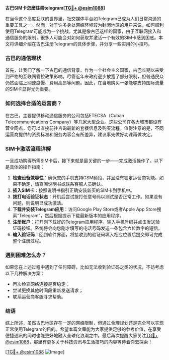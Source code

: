 **古巴SIM卡怎麽註冊telegram[[TG💪+ @esim1088](https://t.me/s/esim1088)]**

在当今这个高度互联的世界里，社交媒体平台如Telegram已成为人们日常沟通的重要工具之一。然而，对于许多身处网络环境较为封闭地区的用户来说，如何顺利使用Telegram可能成为一个挑战。尤其是像古巴这样的国家，由于互联网接入和通信服务的限制，很多人可能会对如何获取并激活一个有效的SIM卡感到困惑。本文将详细介绍在古巴注册Telegram的具体步骤，并分享一些实用的小技巧。

### 古巴的通信现状

首先，让我们了解一下古巴的通信背景。作为一个社会主义国家，古巴长期以来受到严格的互联网管控政策影响。尽管近年来政府逐步放宽了部分限制，但普通民众仍然面临上网速度慢、费用高昂等问题。因此，在当地购买一张能够支持国际流量的SIM卡显得尤为重要。

### 如何选择合适的运营商？

在古巴，主要提供移动通信服务的公司包括ETECSA（Cuban Telecommunications Company）等几家大型企业。这些公司在各大城市都设有营业网点，您可以直接前往咨询最新的套餐信息及购买流程。值得注意的是，不同运营商提供的资费标准和服务内容会有所差异，建议事先做好功课再做决定。

### SIM卡激活流程详解

一旦成功购得所需SIM卡后，接下来就是最关键的一步——完成激活操作了。以下是具体的操作指南：

1. **检查设备兼容性**：确保您的手机支持GSM频段，并且没有锁定运营商功能。如果不确定，请查阅说明书或联系客服人员确认。
2. **插入SIM卡**：按照说明书指引正确安装新买的SIM卡到手机中。
3. **拨打电话验证状态**：开机后尝试拨打任意号码以测试是否正常工作。如果没有问题，则说明已成功激活。
4. **下载并安装Telegram应用**：访问Google Play Store或者Apple App Store搜索“Telegram”，然后根据提示下载最新版本的应用程序。
5. **注册账户**：打开刚下载好的Telegram应用程序，输入手机号码并点击发送验证码按钮。系统将会向您刚才填写的电话号码发送一条包含六位数字的短信。
6. **输入验证码**：回到软件界面，将接收到的验证码填入相应位置后提交即可完成整个注册过程。

### 遇到困难怎么办？

如果您在上述过程中遇到了任何障碍，比如无法收到验证码之类的状况，不妨考虑以下几种解决方案：
- 再次检查网络连接是否稳定；
- 尝试更换其他时间段重新发送请求；
- 联系运营商客服寻求帮助。

### 结语

综上所述，虽然古巴地区存在一定的网络限制，但通过合理规划还是完全可以实现正常使用Telegram的目的。希望本篇文章能为大家提供足够的参考价值，在享受便捷通讯的同时也能更好地融入全球化浪潮之中。最后再次提醒大家关注[TG💪+ @esim1088](https://t.me/s/esim1088)，那里有更多关于科技资讯与生活技巧的内容等待着你去探索！

[[TG💪+ @esim1088](https://t.me/s/esim1088) ![Image](https://i.postimg.cc/4NQfJmqS/Snipaste-2025-05-13-00-14-12.png)]
